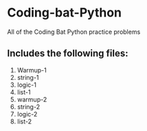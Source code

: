 # Coding-bat-Python
All of the Coding Bat Python practice problems

## Includes the following files: 
1. Warmup-1
2. string-1
3. logic-1
4. list-1 
5. warmup-2 
6. string-2
7. logic-2 
8. list-2 
